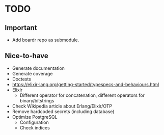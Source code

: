 # TODO

## Important

* Add boardr repo as submodule.

## Nice-to-have

* Generate documentation
* Generate coverage
* Doctests
* https://elixir-lang.org/getting-started/typespecs-and-behaviours.html
* Elixir
  * Different operator for concatenation, different operators for binary/bitstrings
* Check Wikipedia article about Erlang/Elixir/OTP
* Remove hardcoded secrets (including database)
* Optimize PostgreSQL
  * Configuration
  * Check indices